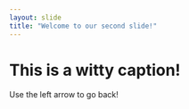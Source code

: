 ```yaml
---
layout: slide
title: "Welcome to our second slide!"
---
```

# This is a witty caption!
Use the left arrow to go back!
